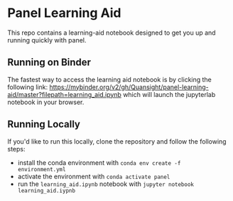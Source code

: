# Panel Learning Aid

This repo contains a learning-aid notebook designed to get you up and running quickly with panel. 

## Running on Binder

The fastest way to access the learning aid notebook is by clicking the following link: https://mybinder.org/v2/gh/Quansight/panel-learning-aid/master?filepath=learning_aid.ipynb which will launch the jupyterlab notebook in your browser.

## Running Locally

If you'd like to run this locally, clone the repository and follow the following steps:
- install the conda environment with `conda env create -f environment.yml`
- activate the environment with `conda activate panel`
- run the `learning_aid.ipynb` notebook with `jupyter notebook learning_aid.iypnb`
